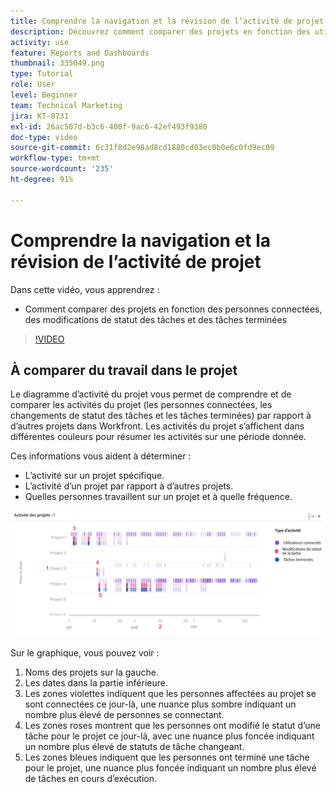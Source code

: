 ```yaml
---
title: Comprendre la navigation et la révision de l’activité de projet
description: Découvrez comment comparer des projets en fonction des utilisateurs connectés, des modifications d’état des tâches et des tâches terminées dans [!UICONTROL Analytics amélioré].
activity: use
feature: Reports and Dashboards
thumbnail: 335049.png
type: Tutorial
role: User
level: Beginner
team: Technical Marketing
jira: KT-8731
exl-id: 26ac507d-b3c6-400f-9ac6-42ef493f9380
doc-type: video
source-git-commit: 6c31f8d2e98ad8cd1880cd03ec0b0e6c0fd9ec09
workflow-type: tm+mt
source-wordcount: '235'
ht-degree: 91%

---
```


# Comprendre la navigation et la révision de l’activité de projet

Dans cette vidéo, vous apprendrez :

* Comment comparer des projets en fonction des personnes connectées, des modifications de statut des tâches et des tâches terminées

>[!VIDEO](https://video.tv.adobe.com/v/335049/?quality=12&learn=on)

## À comparer du travail dans le projet

Le diagramme d’activité du projet vous permet de comprendre et de comparer les activités du projet (les personnes connectées, les changements de statut des tâches et les tâches terminées) par rapport à d’autres projets dans Workfront. Les activités du projet s’affichent dans différentes couleurs pour résumer les activités sur une période donnée.

Ces informations vous aident à déterminer :

* L’activité sur un projet spécifique.
* L’activité d’un projet par rapport à d’autres projets.
* Quelles personnes travaillent sur un projet et à quelle fréquence.

![Une image montrant l’activité du projet avec des chiffres sur les zones décrites dans les puces ci-dessous](assets/section-2-5.png)

Sur le graphique, vous pouvez voir :

1. Noms des projets sur la gauche.
1. Les dates dans la partie inférieure.
1. Les zones violettes indiquent que les personnes affectées au projet se sont connectées ce jour-là, une nuance plus sombre indiquant un nombre plus élevé de personnes se connectant.
1. Les zones roses montrent que les personnes ont modifié le statut d’une tâche pour le projet ce jour-là, avec une nuance plus foncée indiquant un nombre plus élevé de statuts de tâche changeant.
1. Les zones bleues indiquent que les personnes ont terminé une tâche pour le projet, une nuance plus foncée indiquant un nombre plus élevé de tâches en cours d’exécution.
